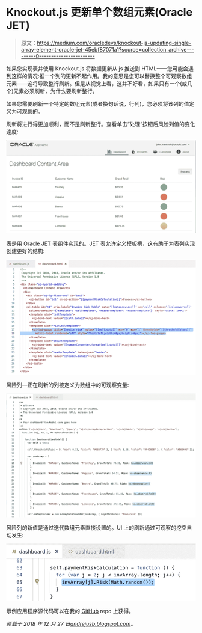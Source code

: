 # Knockout.js 更新单个数组元素(Oracle JET)

> 原文：<https://medium.com/oracledevs/knockout-js-updating-single-array-element-oracle-jet-45ebf87071a1?source=collection_archive---------0----------------------->

如果您实现表并使用 Knockout.js 将数据更新从 js 推送到 HTML——您可能会遇到这样的情况:推一个列的更新不起作用。我的意思是您可以替换整个可观察数组元素——这将导致整行刷新。但是从视觉上看，这并不好看，如果只有一个(或几个)元素必须刷新，为什么要刷新整行。

如果您需要刷新一个特定的数组元素(或者换句话说，行列)，您必须将该列的值定义为可观察的。

刷新将进行得更加顺利，而不是刷新整行。查看单击“处理”按钮后风险列值的变化速度:

![](img/e3dedb484948cd865a59a197b3139a37.png)

表是用 [Oracle JET](https://www.oracle.com/webfolder/technetwork/jet/index.html) 表组件实现的。JET 表允许定义模板槽，这有助于为表列实现创建更好的结构:

![](img/45f128fe1d6eaaa38d607b4a72537370.png)

风险列—正在刷新的列被定义为数组中的可观察变量:

![](img/c037b0fc0a7b5fddc53162792d4b46c5.png)

风险列的新值是通过迭代数组元素直接设置的。UI 上的刷新通过可观察的挖空自动发生:

![](img/3925bdfb0f85cd2be366d2d9d6563782.png)

示例应用程序源代码可以在我的 [GitHub](https://github.com/abaranovskis-redsamurai/tablecolumnupdatejet) repo 上获得。

*原载于 2018 年 12 月 27 日*[*andrejusb.blogspot.com*](https://andrejusb.blogspot.com/2018/12/knockoutjs-updating-single-array.html)*。*